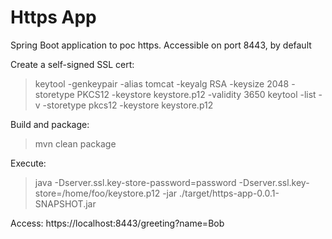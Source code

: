 # Https App
Spring Boot application to poc https. Accessible on port 8443, by default

Create a self-signed SSL cert:
> keytool -genkeypair -alias tomcat -keyalg RSA -keysize 2048 -storetype PKCS12 -keystore keystore.p12 -validity 3650
> keytool -list -v -storetype pkcs12 -keystore keystore.p12



Build and package:
> mvn clean package


Execute:
> java -Dserver.ssl.key-store-password=password -Dserver.ssl.key-store=/home/foo/keystore.p12 -jar ./target/https-app-0.0.1-SNAPSHOT.jar


Access:
https://localhost:8443/greeting?name=Bob


